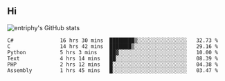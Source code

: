 ## Hi
![entriphy's GitHub stats](https://github-readme-stats.vercel.app/api?username=entriphy&show_icons=true&title_color=2196F3&bg_color=212121&text_color=FAFAFA&hide_border=true)
<!--START_SECTION:waka-->

```text
C#               16 hrs 30 mins  ████████▒░░░░░░░░░░░░░░░░   32.73 %
C                14 hrs 42 mins  ███████▒░░░░░░░░░░░░░░░░░   29.16 %
Python           5 hrs 3 mins    ██▓░░░░░░░░░░░░░░░░░░░░░░   10.00 %
Text             4 hrs 14 mins   ██░░░░░░░░░░░░░░░░░░░░░░░   08.39 %
PHP              2 hrs 12 mins   █░░░░░░░░░░░░░░░░░░░░░░░░   04.38 %
Assembly         1 hrs 45 mins   █░░░░░░░░░░░░░░░░░░░░░░░░   03.47 %
```

<!--END_SECTION:waka-->
